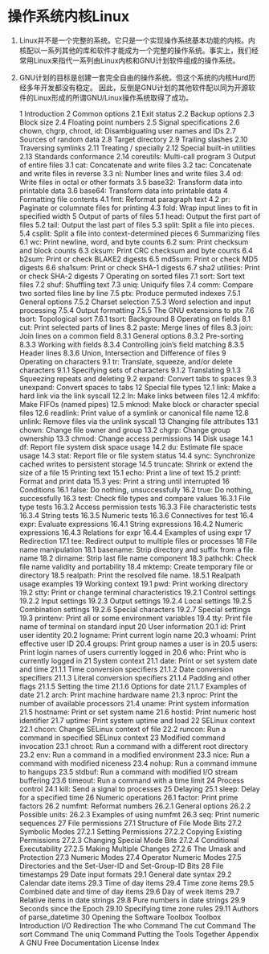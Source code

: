 # 操作系统内核Linux
1. Linux并不是一个完整的系统。它只是一个实现操作系统基本功能的内核。内核配以一系列其他的库和软件才能成为一个完整的操作系统。事实上，我们经常用Linux来指代一系列由Linux内核和GNU计划软件组成的操作系统。
2. GNU计划的目标是创建一套完全自由的操作系统。但这个系统的内核Hurd历经多年开发都没有稳定。 因此，反倒是GNU计划的其他软件配以同为开源软件的Linux形成的所谓GNU/Linux操作系统取得了成功。



    1 Introduction
    2 Common options
        2.1 Exit status
        2.2 Backup options
        2.3 Block size
        2.4 Floating point numbers
        2.5 Signal specifications
        2.6 chown, chgrp, chroot, id: Disambiguating user names and IDs
        2.7 Sources of random data
        2.8 Target directory
        2.9 Trailing slashes
        2.10 Traversing symlinks
        2.11 Treating / specially
        2.12 Special built-in utilities
        2.13 Standards conformance
        2.14 coreutils: Multi-call program
    3 Output of entire files
        3.1 cat: Concatenate and write files
        3.2 tac: Concatenate and write files in reverse
        3.3 nl: Number lines and write files
        3.4 od: Write files in octal or other formats
        3.5 base32: Transform data into printable data
        3.6 base64: Transform data into printable data
    4 Formatting file contents
        4.1 fmt: Reformat paragraph text
        4.2 pr: Paginate or columnate files for printing
        4.3 fold: Wrap input lines to fit in specified width
    5 Output of parts of files
        5.1 head: Output the first part of files
        5.2 tail: Output the last part of files
        5.3 split: Split a file into pieces.
        5.4 csplit: Split a file into context-determined pieces
    6 Summarizing files
        6.1 wc: Print newline, word, and byte counts
        6.2 sum: Print checksum and block counts
        6.3 cksum: Print CRC checksum and byte counts
        6.4 b2sum: Print or check BLAKE2 digests
        6.5 md5sum: Print or check MD5 digests
        6.6 sha1sum: Print or check SHA-1 digests
        6.7 sha2 utilities: Print or check SHA-2 digests
    7 Operating on sorted files
        7.1 sort: Sort text files
        7.2 shuf: Shuffling text
        7.3 uniq: Uniquify files
        7.4 comm: Compare two sorted files line by line
        7.5 ptx: Produce permuted indexes
            7.5.1 General options
            7.5.2 Charset selection
            7.5.3 Word selection and input processing
            7.5.4 Output formatting
            7.5.5 The GNU extensions to ptx
        7.6 tsort: Topological sort
            7.6.1 tsort: Background
    8 Operating on fields
        8.1 cut: Print selected parts of lines
        8.2 paste: Merge lines of files
        8.3 join: Join lines on a common field
            8.3.1 General options
            8.3.2 Pre-sorting
            8.3.3 Working with fields
            8.3.4 Controlling join’s field matching
            8.3.5 Header lines
            8.3.6 Union, Intersection and Difference of files
    9 Operating on characters
        9.1 tr: Translate, squeeze, and/or delete characters
            9.1.1 Specifying sets of characters
            9.1.2 Translating
            9.1.3 Squeezing repeats and deleting
        9.2 expand: Convert tabs to spaces
        9.3 unexpand: Convert spaces to tabs
    12 Special file types
        12.1 link: Make a hard link via the link syscall
        12.2 ln: Make links between files
        12.4 mkfifo: Make FIFOs (named pipes)
        12.5 mknod: Make block or character special files
        12.6 readlink: Print value of a symlink or canonical file name
        12.8 unlink: Remove files via the unlink syscall
    13 Changing file attributes
        13.1 chown: Change file owner and group
        13.2 chgrp: Change group ownership
        13.3 chmod: Change access permissions
    14 Disk usage
        14.1 df: Report file system disk space usage
        14.2 du: Estimate file space usage
        14.3 stat: Report file or file system status
        14.4 sync: Synchronize cached writes to persistent storage
        14.5 truncate: Shrink or extend the size of a file
    15 Printing text
        15.1 echo: Print a line of text
        15.2 printf: Format and print data
        15.3 yes: Print a string until interrupted
    16 Conditions
        16.1 false: Do nothing, unsuccessfully
        16.2 true: Do nothing, successfully
        16.3 test: Check file types and compare values
            16.3.1 File type tests
            16.3.2 Access permission tests
            16.3.3 File characteristic tests
            16.3.4 String tests
            16.3.5 Numeric tests
            16.3.6 Connectives for test
        16.4 expr: Evaluate expressions
            16.4.1 String expressions
            16.4.2 Numeric expressions
            16.4.3 Relations for expr
            16.4.4 Examples of using expr
    17 Redirection
        17.1 tee: Redirect output to multiple files or processes
    18 File name manipulation
        18.1 basename: Strip directory and suffix from a file name
        18.2 dirname: Strip last file name component
        18.3 pathchk: Check file name validity and portability
        18.4 mktemp: Create temporary file or directory
        18.5 realpath: Print the resolved file name.
            18.5.1 Realpath usage examples
    19 Working context
        19.1 pwd: Print working directory
        19.2 stty: Print or change terminal characteristics
            19.2.1 Control settings
            19.2.2 Input settings
            19.2.3 Output settings
            19.2.4 Local settings
            19.2.5 Combination settings
            19.2.6 Special characters
            19.2.7 Special settings
        19.3 printenv: Print all or some environment variables
        19.4 tty: Print file name of terminal on standard input
    20 User information
        20.1 id: Print user identity
        20.2 logname: Print current login name
        20.3 whoami: Print effective user ID
        20.4 groups: Print group names a user is in
        20.5 users: Print login names of users currently logged in
        20.6 who: Print who is currently logged in
    21 System context
        21.1 date: Print or set system date and time
            21.1.1 Time conversion specifiers
            21.1.2 Date conversion specifiers
            21.1.3 Literal conversion specifiers
            21.1.4 Padding and other flags
            21.1.5 Setting the time
            21.1.6 Options for date
            21.1.7 Examples of date
        21.2 arch: Print machine hardware name
        21.3 nproc: Print the number of available processors
        21.4 uname: Print system information
        21.5 hostname: Print or set system name
        21.6 hostid: Print numeric host identifier
        21.7 uptime: Print system uptime and load
    22 SELinux context
        22.1 chcon: Change SELinux context of file
        22.2 runcon: Run a command in specified SELinux context
    23 Modified command invocation
        23.1 chroot: Run a command with a different root directory
        23.2 env: Run a command in a modified environment
        23.3 nice: Run a command with modified niceness
        23.4 nohup: Run a command immune to hangups
        23.5 stdbuf: Run a command with modified I/O stream buffering
        23.6 timeout: Run a command with a time limit
    24 Process control
        24.1 kill: Send a signal to processes
    25 Delaying
        25.1 sleep: Delay for a specified time
    26 Numeric operations
        26.1 factor: Print prime factors
        26.2 numfmt: Reformat numbers
            26.2.1 General options
            26.2.2 Possible units:
            26.2.3 Examples of using numfmt
        26.3 seq: Print numeric sequences
    27 File permissions
        27.1 Structure of File Mode Bits
        27.2 Symbolic Modes
            27.2.1 Setting Permissions
            27.2.2 Copying Existing Permissions
            27.2.3 Changing Special Mode Bits
            27.2.4 Conditional Executability
            27.2.5 Making Multiple Changes
            27.2.6 The Umask and Protection
        27.3 Numeric Modes
        27.4 Operator Numeric Modes
        27.5 Directories and the Set-User-ID and Set-Group-ID Bits
    28 File timestamps
    29 Date input formats
        29.1 General date syntax
        29.2 Calendar date items
        29.3 Time of day items
        29.4 Time zone items
        29.5 Combined date and time of day items
        29.6 Day of week items
        29.7 Relative items in date strings
        29.8 Pure numbers in date strings
        29.9 Seconds since the Epoch
        29.10 Specifying time zone rules
        29.11 Authors of parse_datetime
    30 Opening the Software Toolbox
        Toolbox Introduction
        I/O Redirection
        The who Command
        The cut Command
        The sort Command
        The uniq Command
        Putting the Tools Together
    Appendix A GNU Free Documentation License
    Index

